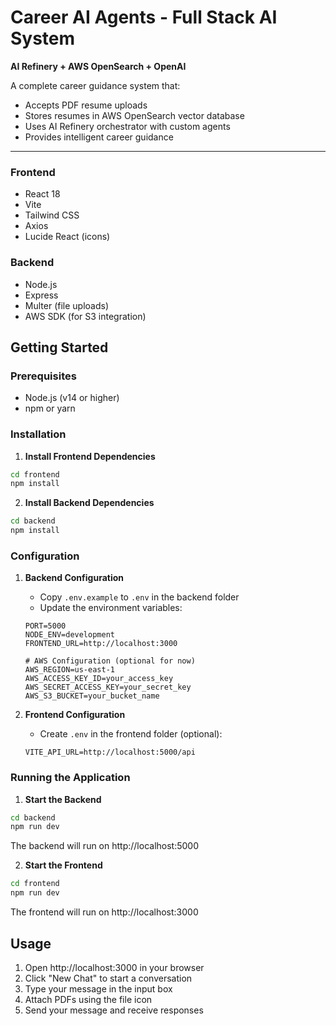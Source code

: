 # Career AI Agents - Full Stack AI System

**AI Refinery + AWS OpenSearch + OpenAI**

A complete career guidance system that:
- Accepts PDF resume uploads
- Stores resumes in AWS OpenSearch vector database  
- Uses AI Refinery orchestrator with custom agents
- Provides intelligent career guidance

---


### Frontend
- React 18
- Vite
- Tailwind CSS
- Axios
- Lucide React (icons)

### Backend
- Node.js
- Express
- Multer (file uploads)
- AWS SDK (for S3 integration)

## Getting Started

### Prerequisites
- Node.js (v14 or higher)
- npm or yarn

### Installation

1. **Install Frontend Dependencies**
```bash
cd frontend
npm install
```

2. **Install Backend Dependencies**
```bash
cd backend
npm install
```

### Configuration

1. **Backend Configuration**
   - Copy `.env.example` to `.env` in the backend folder
   - Update the environment variables:
   ```env
   PORT=5000
   NODE_ENV=development
   FRONTEND_URL=http://localhost:3000
   
   # AWS Configuration (optional for now)
   AWS_REGION=us-east-1
   AWS_ACCESS_KEY_ID=your_access_key
   AWS_SECRET_ACCESS_KEY=your_secret_key
   AWS_S3_BUCKET=your_bucket_name
   ```

2. **Frontend Configuration**
   - Create `.env` in the frontend folder (optional):
   ```env
   VITE_API_URL=http://localhost:5000/api
   ```

### Running the Application

1. **Start the Backend**
```bash
cd backend
npm run dev
```
The backend will run on http://localhost:5000

2. **Start the Frontend**
```bash
cd frontend
npm run dev
```
The frontend will run on http://localhost:3000

## Usage

1. Open http://localhost:3000 in your browser
2. Click "New Chat" to start a conversation
3. Type your message in the input box
4. Attach PDFs using the file icon
5. Send your message and receive responses



